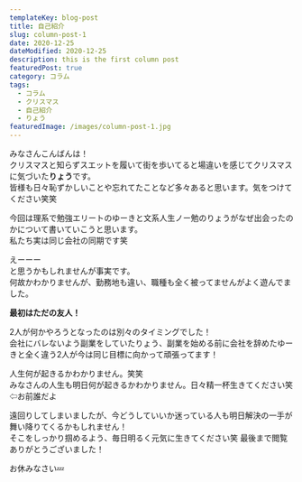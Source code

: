 ```yaml
---
templateKey: blog-post
title: 自己紹介
slug: column-post-1
date: 2020-12-25
dateModified: 2020-12-25
description: this is the first column post
featuredPost: true
category: コラム
tags:
  - コラム
  - クリスマス
  - 自己紹介
  - りょう
featuredImage: /images/column-post-1.jpg
---
```

みなさんこんばんは！<br>
クリスマスと知らずスエットを履いて街を歩いてると場違いを感じてクリスマスに気づいた<strong>りょう</strong>です。<br>
皆様も日々恥ずかしいことや忘れてたことなど多々あると思います。気をつけてください笑笑

今回は理系で勉強エリートのゆーきと文系人生ノー勉のりょうがなぜ出会ったのかについて書いていこうと思います。<br>
私たち実は同じ会社の同期です笑

えーーー<br>
と思うかもしれませんが事実です。<br>
何故かわかりませんが、勤務地も違い、職種も全く被ってませんがよく遊んでました。<br>

<strong>最初はただの友人！</strong>

2人が何かやろうとなったのは別々のタイミングでした！<br>
会社にバレないよう副業をしていたりょう、副業を始める前に会社を辞めたゆーきと全く違う2人が今は同じ目標に向かって頑張ってます！

人生何が起きるかわかりません。笑笑<br>
みなさんの人生も明日何が起きるかわかりません。日々精一杯生きてください笑　⇦お前誰だよ

遠回りしてしまいましたが、今どうしていいか迷っている人も明日解決の一手が舞い降りてくるかもしれません！<br>
そこをしっかり掴めるよう、毎日明るく元気に生きてください笑
最後まで閲覧ありがとうございました！<br>

お休みなさい💤